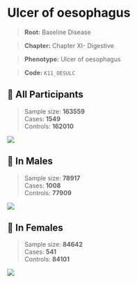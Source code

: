 # Ulcer of oesophagus

> **Root:** Baseline Disease  

> **Chapter:** Chapter XI- Digestive  

> **Phenotype:** Ulcer of oesophagus  

> **Code:** `K11_OESULC`

## 🧪 All Participants  
> Sample size: **163559**  
> Cases: **1549**  
> Controls: **162010**
<img src="/Disease/Figures/ALL/Baseline/K11_OESULC.png"/>
<CsvTable src="/public/Disease/Data/ALL/Baseline/LG_K11_OESULC.csv" label="🔍 View full results" />

## 👨 In Males  
> Sample size: **78917**  
> Cases: **1008**  
> Controls: **77909**
<img src="/Disease/Figures/Male/Baseline/K11_OESULC.png"/>
<CsvTable src="/public/Disease/Data/Male/Baseline/LG_K11_OESULC.csv" label="🔍 View full results" />

## 👩 In Females  
> Sample size: **84642**  
> Cases: **541**  
> Controls: **84101**
<img src="/Disease/Figures/Female/Baseline/K11_OESULC.png"/>
<CsvTable src="/public/Disease/Data/Female/Baseline/LG_K11_OESULC.csv" label="🔍 View full results" />
